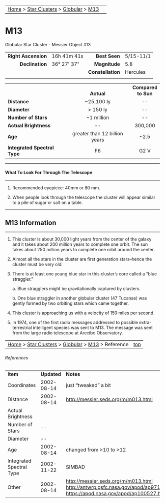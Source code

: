 |    |    |
|:---|---:|
|[Home](/notes/#object-notes) > [Star Clusters](/notes/#star-clusters) > [Globular](../!globular-cluster-info) > [M13](#m13)|  |

# M13
Globular Star Cluster - Messier Object #13

|   |   |   |   |
|--:|:--|--:|:--|
|**Right Ascension**|16h 41m 41s|**Best Seen**|5/15-11/1|
|**Declination**|36&deg; 27' 37"	|**Magnitude**|5.8|
|   |   |**Constellation**|Hercules|
|   |   |   |   |

|   |   |   |
|---|:---:|:---:|
|   | <br/>**Actual**| **Compared<br/>to Sun** |
|**Distance** | ~25,100 ly | -- |
|**Diameter** | > 150 ly | -- |
|**Number of Stars**| ~1 million | -- |
|**Actual Brightness**| -- | 300,000 |
|**Age** | greater than 12 billion years | ~2.5 |
|**Integrated Spectral Type** | F6 | G2 V |

---
#### What To Look For Through The Telescope
---

1.	Recommended eyepiece: 40mm or 80 mm.

2.	When people look through the telescope the cluster will appear similar to a pile of sugar or salt on a table.

---
## M13 Information
---

1.	This cluster is about 30,000 light years from the center of the galaxy and it takes about 200 million years to complete one orbit.  The sun takes about 250 million years to complete one orbit around the center.
   
2.	Almost all the stars in the cluster are first generation stars–hence the cluster must be very old.

3.	There is at least one young blue star in this cluster’s core called a “blue straggler.”

	a.	Blue stragglers might be gravitationally captured by clusters.
	
	b.	One blue straggler in another globular cluster (47 Tucanae) was gently formed by two orbiting stars which came together.

4.	This cluster is approaching us with a velocity of 150 miles per second.

5.	In 1974, one of the first radio messages addressed to possible extra-terrestrial intelligent species was sent to M13.  The message was sent from the large radio telescope at Arecibo Observatory.

|    |    |
|:---|---:|
|[Home](/notes/#object-notes) > [Star Clusters](/notes/#star-clusters) > [Globular](../!globular-cluster-info) > [M13](#m13) > Reference|[top](#m13)|

###### References

|   |   |   |
|---|---|---|
|**Item**|**Updated**|**Notes**|
|Coordinates|2002-08-14|just “tweaked” a bit|
|Distance|2002-08-14|<http://messier.seds.org/m/m013.html>|
|Actual Brightness|  |  |
|Number of Stars| -- |  | 	
|Diameter| -- |  |
|Age|2002-08-14|changed from >10 to >12|
|Integrated Spectral Type|2002-11-22|SIMBAD|
|Other|2002-08-14|<http://messier.seds.org/m/m013.html><br/><http://antwrp.gsfc.nasa.gov/apod/ap971104.html><br/><https://apod.nasa.gov/apod/ap100527.html>|
